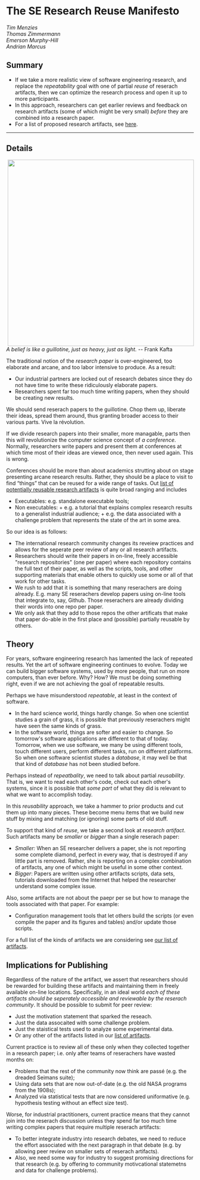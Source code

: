 
# The SE Research Reuse Manifesto 



<em>Tim Menzies  
Thomas Zimmermann  
Emerson Murphy-Hill   
Andrian Marcus</em>      

## Summary

+ If we take a more realistic view of software engineering research, and replace the _repeatability_ goal with one of partial _reuse_ of reserach artifacts, then we can optimize the research process and open it up to more participants.
+ In this approach,  researchers can get earlier reviews and feedback on  research artifacts (some of which might be very small) _before_ they are combined into a research paper.
+ For a list of proposed research artifacts, see [here](ListOfArtifacts.md). 

________

## Details

<img src="img/guillotine.jpg" align=right width=500>

_A belief is like a guillotine, just as heavy, just as light._ -- Frank Kafta


The traditional notion of the _research paper_ is 
 over-engineered,   too elaborate and  arcane, and too labor intensive to produce. 
 As a result:
 
+ Our industrial partners are locked out of research debates since they do not have time to write these ridiculously elaborate papers.
+ Researchers spent far too much time writing papers, when they should be creating new results.

We should send reserach papers to the guillotine. Chop them up, liberate their ideas, spread them around, thus granting
broader access to their various parts.  Vive la révolution.

If we divide research papers into  their smaller, more managable,  parts then this will revolutionize the computer science concept of _a conference_.  Normally, researchers write papers and present them at  conferences at which time most of their ideas are viewed once, then never used again.  This is wrong. 

Conferences should be more than about academics strutting about on stage presenting arcane research results. Rather, they should be a place to visit to find “things” that can be reused  for a wide range of tasks.  Out [list of potentially reusable  research artifacts](ListOfArtifacts.md) is  quite broad ranging and includes

+ Executables: e.g. standalone executable tools;
+ Non executables: 
       + e.g. a tutorial that explains complex research results to a generalist industrial audience;
       + e.g. the data associated with a challenge problem that represents the state of the art in some area.

So our  idea is as follows:

+  The international research community changes its reveiew practices and allows for the seperate peer review of  any or all research artifacts.
+  Researchers should write their papers in on-line, freely accessible "research repositories" (one per paper) where each repository contains the full text of their paper, as well as the scripts, tools, and other supporting materials that enable others to quickly use some or all of that work for other tasks.
+ We rush to add that it is something that many reserachers are doing already. E.g. many SE reserachers develop papers using on-line tools that integrate to, say, Github. Those reserachers are already dividing their words into one repo per paper.
+ We only ask that they add to those repos the other artificats that make that paper do-able in the first place and (possible) partially reusable by others. 

##  Theory

For years, software engineering research has lamented the lack of repeated results. Yet the art of software engineering continues to evolve. Today we can build bigger software systems, used by more people, that run on more computers, than ever before. Why? How? We must be doing something right, even if we are not achieving the goal of repeatable results.

Perhaps we have misunderstood _repeatable_, at least in the context of software.

+ In the hard science world, things hardly change. So when one scientist studies
a grain of grass, it is possible that previously reserachers might have seen the same kinds of grass. 
+ In the software world, things are softer and easier to change. So tomorrow's software applications are different
to that of today. Tomorrow, when we use software, we many be using different tools, touch different users, perform different tasks, run on different platforms. So when one software scientist studes a _database_, it may well be that that kind of _database_ has not been studied before.

Perhaps instead of _repeatbality_, we need to talk about partial _reusability_. That is, we want to read each other's code,
check out each other's systems, since it is possible that _some part_ of what they did is relevant to what we want to accomplish today. 

In this _reusability_ approach, we take a hammer to prior products and cut them up into many pieces. These become menu items that we build new stuff by mixing and matching (or ignoring) some parts of old stuff.

To support that kind of _reuse_, we take a second look at _research artifact_. Such artifacts many be _smaller_ or _bigger_ than a single reserach paper: 

+ _Smaller:_ When an SE researcher delivers a paper, she is not reporting some complete diamond, perfect in every way, that is destroyed if any little part is removed. Rather, she is reporting on a complex combination of artifacts, any one of which might be useful in some other context.
+ _Bigger_: Papers are written using other artifacts scripts, data sets, tutorials downloaded from the Internet that helped the researcher understand some complex issue.

Also, some artifacts are not about the paepr per se but how to manage the tools associated with that paper. For example:

+ Configuration management tools that let others build the scripts (or even compile the paper and its figures and tables) and/or update those scripts.

For a full list of the kinds of artifacts we are considering see [our list of artifacts](ListOfArtifacts.md). 

## Implications for Publishing

Regardless of the nature of the artifact, we assert that researchers 
 should be rewarded for building these artifacts and maintaining them in freely available on-line locations. Specifically, in an ideal world _each of these artifacts should be seperately accessible and reviewable by the reserach community_.  It should be possible to submit for peer review:

+ Just the motivation statement that sparked the reseach.
+ Just the data assocaited with some challenge problem. 
+ Just the staistical tests used to analyze some experimental data.
+ Or any other of the artifacts listed in our [list of artifacts](ListOfArtifacts.md). 

Current practice is to review all of these only when they collected together in a research paper; i.e. only after teams of reserachers have wasted months on:
 
+ Problems that the rest of the community now think are pass&eacute; (e.g. the dreaded Seimans suite); 
+ Using data sets that are now out-of-date (e.g. the old NASA programs from the 1908s); 
+ Analyzed via statistical tests that are now considered uniformative (e.g. hypothesis testing without an effect size test).

Worse, for industrial practitioners, current practice means that they cannot join into the reserach discussion unless they spend far too much time writing complex papers that require multiple reserach artifacts:

+ To better integrate industry into research debates, we need to reduce the effort associated with the next paragraph in that debate (e.g. by allowing peer review on smaller sets of reserach artifacts).
+ Also, we need some way for industry to suggest promising directions for that research (e.g. by offering to community motivcational statemetns and data for challenge problems).




